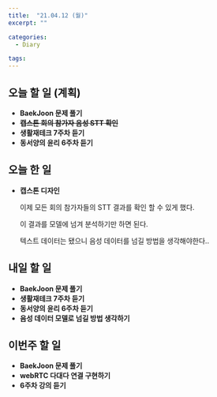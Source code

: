 ```yaml
---
title:  "21.04.12 (월)"
excerpt: ""

categories:
  - Diary

tags:
---
```


## 오늘 할 일 (계획)

- **BaekJoon 문제 풀기**
- **~~캡스톤 회의 참가자 음성 STT 확인~~**
- **생활재테크 7주차 듣기**
- **동서양의 윤리 6주차 듣기**


## 오늘 한 일

- **캡스톤 디자인**

  이제 모든 회의 참가자들의 STT 결과를 확인 할 수 있게 했다.
  
  이 결과를 모델에 넘겨 분석하기만 하면 된다.
  
  텍스트 데이터는 됐으니 음성 데이터를 넘길 방법을 생각해야한다..

##  내일 할 일

- **BaekJoon 문제 풀기**
- **생활재테크 7주차 듣기**
- **동서양의 윤리 6주차 듣기**
- **음성 데이터 모델로 넘길 방법 생각하기**

## 이번주 할 일

- **BaekJoon 문제 풀기**
- **webRTC 다대다 연결 구현하기**
- **6주차 강의 듣기**

<br>